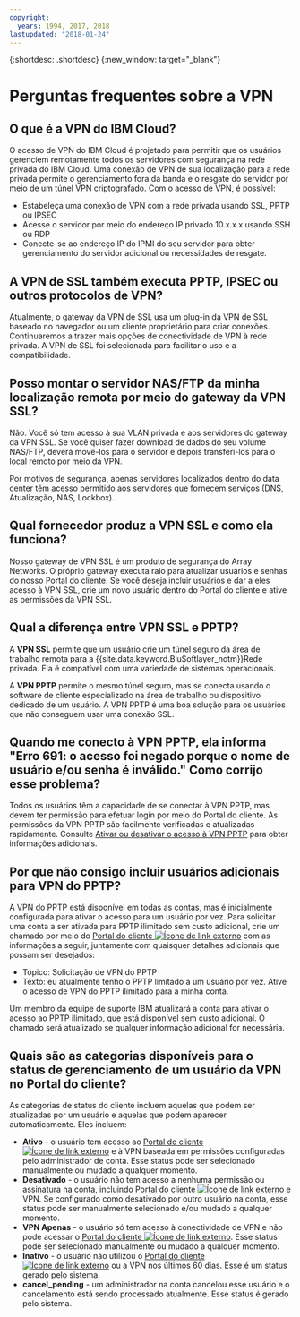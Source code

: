 ```yaml
---
copyright:
  years: 1994, 2017, 2018
lastupdated: "2018-01-24"
---
```


{:shortdesc: .shortdesc}
{:new_window: target="_blank"}

# Perguntas frequentes sobre a VPN

## O que é a VPN do IBM Cloud?

O acesso de VPN do IBM Cloud é projetado para permitir que os usuários gerenciem remotamente todos os servidores com segurança na rede privada do IBM Cloud.  Uma conexão de VPN de sua localização para a rede privada permite o gerenciamento fora da banda e o resgate do servidor por meio de um túnel VPN criptografado. Com o acesso de VPN, é possível:

* Estabeleça uma conexão de VPN com a rede privada usando SSL, PPTP ou IPSEC
* Acesse o servidor por meio do endereço IP privado 10.x.x.x usando SSH ou RDP
* Conecte-se ao endereço IP do IPMI do seu servidor para obter gerenciamento do servidor adicional ou necessidades de resgate.


## A VPN de SSL também executa PPTP, IPSEC ou outros protocolos de VPN?

Atualmente, o gateway da VPN de SSL usa um plug-in da VPN de SSL baseado no navegador ou um cliente proprietário para criar conexões. Continuaremos a trazer mais opções de conectividade de VPN à rede privada. A VPN de SSL foi selecionada para facilitar o uso e a compatibilidade.


<a name="152"></a>
## Posso montar o servidor NAS/FTP da minha localização remota por meio do gateway da VPN SSL?

Não. Você só tem acesso à sua VLAN privada e aos servidores do gateway da VPN SSL. Se você quiser fazer download de dados do seu volume NAS/FTP, deverá movê-los para o servidor e depois transferi-los para o local remoto por meio da VPN.

Por motivos de segurança, apenas servidores localizados dentro do data center têm acesso permitido aos servidores que fornecem serviços (DNS, Atualização, NAS, Lockbox).

<a name="175"></a>
## Qual fornecedor produz a VPN SSL e como ela funciona?

Nosso gateway de VPN SSL é um produto de segurança do Array Networks.  O próprio gateway executa raio para atualizar usuários e senhas do nosso Portal do cliente. Se você deseja incluir usuários e dar a eles acesso à VPN SSL, crie um novo usuário dentro do Portal do cliente e ative as permissões da VPN SSL.

<a name="276"></a>
## Qual a diferença entre VPN SSL e PPTP?

A **VPN SSL** permite que um usuário crie um túnel seguro da área de trabalho remota para a
{{site.data.keyword.BluSoftlayer_notm}}Rede privada. Ela é compatível com uma variedade de sistemas operacionais.

A **VPN PPTP** permite o mesmo túnel seguro, mas se conecta usando o software de cliente especializado na área de trabalho ou dispositivo dedicado de um usuário. A VPN PPTP é uma boa solução para os usuários que não conseguem usar uma conexão SSL.

## Quando me conecto à VPN PPTP, ela informa "Erro 691: o acesso foi negado porque o nome de usuário e/ou senha é inválido." Como corrijo esse problema?

Todos os usuários têm a capacidade de se conectar à VPN PPTP, mas devem ter permissão para efetuar login por meio do Portal do cliente. As permissões da VPN PPTP são facilmente verificadas e atualizadas rapidamente. Consulte [Ativar ou desativar o acesso à VPN PPTP](activate-a-user.html) para obter informações adicionais.

## Por que não consigo incluir usuários adicionais para VPN do PPTP?

A VPN do PPTP está disponível em todas as contas, mas é inicialmente configurada para ativar o acesso para um usuário por vez. Para solicitar uma conta a ser ativada para PPTP ilimitado sem custo adicional, crie um chamado por meio do [Portal do cliente ![Ícone de link externo](../../icons/launch-glyph.svg "Ícone de link externo")](https://control.softlayer.com/) com as informações a seguir, juntamente com quaisquer detalhes adicionais que possam ser desejados:

* Tópico: Solicitação de VPN do PPTP
* Texto: eu atualmente tenho o PPTP limitado a um usuário por vez. Ative o acesso de VPN do PPTP ilimitado para a minha conta.

Um membro da equipe de suporte IBM atualizará a conta para ativar o acesso ao PPTP ilimitado, que está disponível sem custo adicional. O chamado será atualizado se qualquer informação adicional for necessária.

## Quais são as categorias disponíveis para o status de gerenciamento de um usuário da VPN no Portal do cliente?

As categorias de status do cliente incluem aquelas que podem ser atualizadas por um usuário e aquelas que podem aparecer automaticamente. Eles incluem:

* **Ativo** - o usuário tem acesso ao [Portal do cliente ![Ícone de link externo](../../icons/launch-glyph.svg "Ícone de link externo")](https://control.softlayer.com/) e à VPN baseada em permissões configuradas pelo administrador de conta. Esse status pode ser selecionado manualmente ou mudado a qualquer momento.
* **Desativado** - o usuário não tem acesso a nenhuma permissão ou assinatura na conta, incluindo [Portal do cliente ![Ícone de link externo](../../icons/launch-glyph.svg "Ícone de link externo")](https://control.softlayer.com/) e VPN. Se configurado como desativado por outro usuário na conta, esse status pode ser manualmente selecionado e/ou mudado a qualquer momento.
* **VPN Apenas** - o usuário só tem acesso à conectividade de VPN e não pode acessar o [Portal do cliente ![Ícone de link externo](../../icons/launch-glyph.svg "Ícone de link externo")](https://control.softlayer.com/). Esse status pode ser selecionado manualmente ou mudado a qualquer momento.
* **Inativo** - o usuário não utilizou o [Portal do cliente ![Ícone de link externo](../../icons/launch-glyph.svg "Ícone de link externo")](https://control.softlayer.com/) ou a VPN nos últimos 60 dias. Esse é um status gerado pelo sistema.
* **cancel_pending** - um administrador na conta cancelou esse usuário e o cancelamento está sendo processado atualmente. Esse status é gerado pelo sistema.
